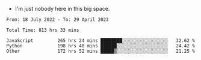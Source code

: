 - I'm just nobody here in this big space.


<!--START_SECTION:waka-->

```text
From: 18 July 2022 - To: 29 April 2023

Total Time: 813 hrs 33 mins

JavaScript         265 hrs 24 mins ████████░░░░░░░░░░░░░░░░░   32.62 %
Python             198 hrs 40 mins ██████░░░░░░░░░░░░░░░░░░░   24.42 %
Other              172 hrs 52 mins █████▒░░░░░░░░░░░░░░░░░░░   21.25 %
```

<!--END_SECTION:waka-->
